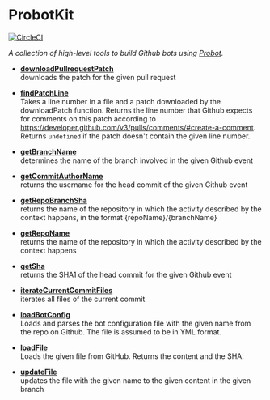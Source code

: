 # ProbotKit

[![CircleCI](https://circleci.com/gh/kevgo/probot-kit.svg?style=shield)](https://circleci.com/gh/kevgo/probot-kit)

_A collection of high-level tools to build Github bots using
[Probot](https://probot.github.io)._

<a textrun="all-exported">

- **[downloadPullrequestPatch](src/download-pullrequest-patch.ts)** <br>
  downloads the patch for the given pull request

- **[findPatchLine](src/find-patch-line.ts)** <br> Takes a line number in a file
  and a patch downloaded by the downloadPatch function. Returns the line number
  that Github expects for comments on this patch according to
  https://developer.github.com/v3/pulls/comments/#create-a-comment. Returns
  `undefined` if the patch doesn't contain the given line number.

* **[getBranchName](src/get-branch-name.ts)** <br> determines the name of the
  branch involved in the given Github event

* **[getCommitAuthorName](src/get-commit-author-name.ts)** <br> returns the
  username for the head commit of the given Github event

* **[getRepoBranchSha](src/get-repo-branch-sha.ts)** <br> returns the name of
  the repository in which the activity described by the context happens, in the
  format {repoName}/{branchName}

* **[getRepoName](src/get-repo-name.ts)** <br> returns the name of the
  repository in which the activity described by the context happens

* **[getSha](src/get-sha.ts)** <br> returns the SHA1 of the head commit for the
  given Github event

* **[iterateCurrentCommitFiles](src/iterate-current-commit-files.ts)** <br>
  iterates all files of the current commit

* **[loadBotConfig](src/load-bot-config.ts)** <br> Loads and parses the bot
  configuration file with the given name from the repo on Github. The file is
  assumed to be in YML format.

* **[loadFile](src/load-file.ts)** <br> Loads the given file from GitHub.
  Returns the content and the SHA.

* **[updateFile](src/update-file.ts)** <br> updates the file with the given name
  to the given content in the given branch

</a>
